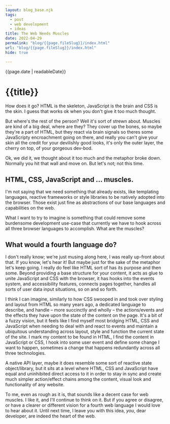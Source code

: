 ```yaml
---
layout: blog_base.njk
tags: 
  - post
  - web development
  - ideas
title: The Web Needs Muscles
date: 2022-04-29
permalink: "blog/{{page.fileSlug}}/index.html"
url: "blog/{{page.fileSlug}}/index.html"
hide: true

---
```


{{page.date | readableDate}}
# {{title}}

How does it go? HTML is the skeleton, JavaScript is the brain and CSS is the skin. I guess that works ok when you don't give it too much thought.

But where's the rest of the person? Well it's sort of strewn about. Muscles are kind of a big deal, where are they? They cover up the bones, so maybe they're a part of HTML, but they react via brain signals so theres some JavaScripty encroachment going on there, and really you can't give your skin all the credit for your devilishly good looks, it's only the outer layer, the cherry on top, of your gorgeous dev-bod.

Ok, we did it, we thought about it too much and the metaphor broke down. Normally you hit that wall and move on. But let's not; not this time.

## HTML, CSS, JavaScript and ... muscles.

I'm not saying that we need something that already exists, like templating languages, reactive frameworks or style libraries to be natively adopted into the browser. Those exist just fine as abstractions of our base languages and capabilities on the web.

What I want to try to imagine is something that could remove some burdensome development use-case that currently we have to hook across all three browser languages to accomplish. What are the muscles?

## What would a fourth language do?

I don't really know; we're just musing along here, I was really up-front about that. If you know, let's hear it! But maybe just for the sake of the metaphor let's keep going. I really do feel like HTML sort of has its purpose and then some. Beyond providing a base structure for your content, it acts as glue to unite JavaScript and CSS with the browser, it has hooks into the events system, and accessibility features, connects pages together, handles all sorts of user data input situations, so on and so forth.

I think I can imagine, similarly to how CSS swooped in and took over styling and layout from HTML so many years ago, a dedicated language to describe, and handle – more succinctly and wholly – the actions/events and the effects they have upon the state of the content on the page. It's a bit of a fuzzy vision, but it feels like I find myself most bridging HTML, CSS and JavaScript when needing to deal with and react to events and maintain a ubiquitous understanding across layout, style and function the current state of the site. I mark my content to be found in HTML, I find the content in JavaScript or CSS, I hook into some user event and define some change I want to happen, sometimes a change that happens redundantly across all three technologies.

A native API layer, maybe it does resemble some sort of reactive state object/library, but it sits at a level where HTML, CSS and JavaScript have equal and uninhibited direct access to it in order to stay in sync and create much simpler action/effect chains among the content, visual look and functionality of any website.

To me, even as rough as it is, that sounds like a decent case for web muscles. I like it, and I'll continue to think on it. But if you agree or disagree, or have a clearer or different vision for a fourth web language I would love to hear about it. Until next time, I leave you with this idea, *you*, dear developer, are indeed the heart of the web.